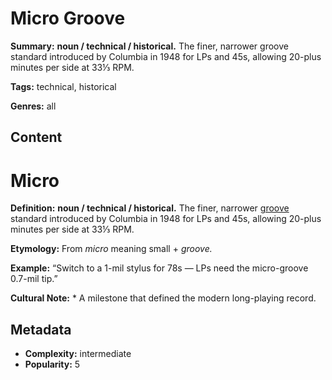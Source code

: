 # Micro Groove

**Summary:** **noun / technical / historical.** The finer, narrower groove standard introduced by Columbia in 1948 for LPs and 45s, allowing 20-plus minutes per side at 33⅓ RPM.

**Tags:** technical, historical

**Genres:** all

## Content

# Micro

**Definition:** **noun / technical / historical.** The finer, narrower [groove](../g/groove-wear.md) standard introduced by Columbia in 1948 for LPs and 45s, allowing 20-plus minutes per side at 33⅓ RPM.

**Etymology:** From *micro* meaning small + *groove.*

**Example:** “Switch to a 1-mil stylus for 78s — LPs need the micro-groove 0.7-mil tip.”

**Cultural Note:** * A milestone that defined the modern long-playing record.

## Metadata

- **Complexity:** intermediate
- **Popularity:** 5
